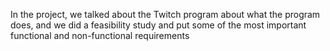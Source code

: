 In the project, we talked about the Twitch program about what the program does, and we did a feasibility study and put some of the most important functional and non-functional requirements
